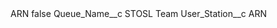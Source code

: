 <?xml version="1.0" encoding="UTF-8"?>
<CustomMetadata xmlns="http://soap.sforce.com/2006/04/metadata" xmlns:xsi="http://www.w3.org/2001/XMLSchema-instance" xmlns:xsd="http://www.w3.org/2001/XMLSchema">
    <label>ARN</label>
    <protected>false</protected>
    <values>
        <field>Queue_Name__c</field>
        <value xsi:type="xsd:string">STOSL Team</value>
    </values>
    <values>
        <field>User_Station__c</field>
        <value xsi:type="xsd:string">ARN</value>
    </values>
</CustomMetadata>
